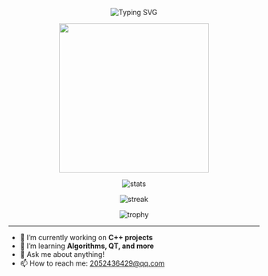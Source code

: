 <!-- 个人主页 README.md 示例 -->

<p align="center">
  <img src="https://readme-typing-svg.demolab.com?font=Fira+Code&duration=2000&pause=1000&color=F7A41D&center=true&vCenter=true&width=435&lines=Hi%2C+I+am+KKKK1723!;Welcome+to+my+GitHub+profile!;C%2B%2B+%7C+Algorithm+%7C+QT+%7C+More..." alt="Typing SVG" />
</p>

<p align="center">
  <img src="https://github.com/KKKK1723/KKKK1723/blob/main/assets/cat-coding.gif" width="300"/>
</p>

<p align="center">
  <img src="https://github-readme-stats.vercel.app/api?username=KKKK1723&show_icons=true&theme=radical" alt="stats"/>
</p>

<p align="center">
  <img src="https://github-readme-streak-stats.herokuapp.com/?user=KKKK1723&theme=radical" alt="streak"/>
</p>

<p align="center">
  <img src="https://github-profile-trophy.vercel.app/?username=KKKK1723&theme=radical&row=1&column=7" alt="trophy"/>
</p>

---

- 🔭 I’m currently working on **C++ projects**
- 🌱 I’m learning **Algorithms, QT, and more**
- 💬 Ask me about anything!
- 📫 How to reach me: 2052436429@qq.com

